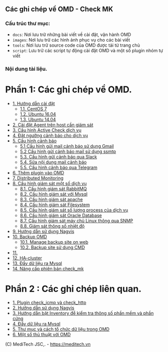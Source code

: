 ## Các ghi chép về OMD - Check MK

### Cấu trúc thư mục:

- `docs`: Nơi lưu trữ những bài viết về cài đặt, vận hành OMD
- `images`: Nơi lưu trữ các hình ảnh phục vụ cho các bài viết
- `tools`: Nơi lưu trữ source code của OMD được tải từ trang chủ
- `script`: Lưu trữ các script tự động cài đặt OMD và một số plugin nhóm tự viết

### Nội dung tài liệu.

# Phần 1: Các ghi chép về OMD.

- [1. Hướng dẫn cài đặt](#1) <a name="1"></a>
	- [1.1. CentOS 7](docs/1.1.Setup-OMD-CentOS7.md)
	- [1.2. Ubuntu 16.04](docs/1.2.Setup-OMD-U16.04.md)
	- [1.3. Ubuntu 14.04](docs/1.3.Setup-OMD-U14.04.md)
- [2. Cài đặt Agent trên host cần giám sát](docs/2.Install-agent.md)
- [3. Cấu hình Active Check dịch vụ](docs/3.Active-check.md)
- [4. Đặt ngưỡng cảnh báo cho dịch vụ](docs/4.Set-threshold.md)
- [5. Cấu hình cảnh báo]()
	- [5.1 Cấu hình gửi mail cảnh báo sử dụng Gmail](docs/5.1.Send-Noitify.md)
	- [5.2 Cấu hình gửi cảnh báo mail sử dụng ssmtp](docs/5.2.Send-mail-via-ssmtp.md)
	- [5.3. Cấu hình gửi cảnh báo qua Slack](/docs/5.3-Send-Noitify_Slack.md)
	- [5.4. Sửa nội dung mail cảnh báo](/docs/5.4.Edit-Mail-Notify.md)
	- [5.5. Cấu hình cảnh báo qua Telegram](/docs/5.5.Send-notify-via-telegram.md)
- [6. Thêm plugin vào OMD](docs/6.Add-plugins.md)
- [7. Distributed Monitoring](docs/7.Distributed.md)
- [8. Cấu hình giám sát một số dịch vụ]()
	- [8.1. Cấu hình giám sát RabbitMQ](/docs/8.1.Monitor-RabbitMQ.md)
	- [8.2. Cấu hình giám sát với Mysql](/docs/8.2.Monitor-MySQL.md)
	- [8.3. Cấu hình giám sát apache](/docs/8.3.Monitor-apache.md)
	- [8.4. Cấu hình giám sát Filesystem](/docs/8.4.Monitor-Filesystem.md)
	- [8.5. Cấu hình giám sát số lượng process của dịch vụ](/docs/8.5.Monitor-numbers.md)
	- [8.6. Cấu hình giám sát Oracle Database](/docs/8.6.Monitor-OracleDB.md)
	- [8.7. Cấu hình giám sát máy chủ Linux thông qua SNMP](/docs/8.7.Monitor-host-linux-via-SNMP.md)
	- [8.8. Giám sát thông số nhiệt độ](/docs/8.8.Monitor-temperature.md)
- [9. Hướng dẫn sử dụng Nagvis](/docs/9.Huong-dan-add-va-su-dung-Shape.md)
- [10. Backup OMD]()
	- [10.1. Manage backup site on web](/docs/10.1.Manage-Backup-site-on-web.md)
	- [10.2. Backup site sử dụng CMD](/docs/10.2.Backup-site-use-CMD.md)
- [11. ]()
- [12. HA-cluster](/docs/12.HA-Cluster-OMD.md)
- [13. Đẩy dữ liệu ra Mysql](/docs/13.Pull-data-to-Mysql.md)
- [14. Nâng cấp phiên bản check_mk](14.Update-version.md)

# Phần 2 : Các ghi chép liên quan.

- [1. Plugin check_icmp và check_http](/prepare/1.Check_icmp+check_http.md)
- [2. Hướng dẫn sử dụng Nagvis](/prepare/2.Huong-dan-add-va-su-dung-Shape.md)
- [3. Hướng dẫn bật Inventory để kiểm tra thông số phần mềm và phần cứng](/prepare/3.Inventory.md)
- [4. Đẩy dữ liệu ra Mysql](/prepare/4.pull-data-to-mysql.md)
- [5. Thư mục và cách tổ chức dữ liệu trong OMD](/prepare/5.Thu-muc-va-cach-to-chuc-du-lieu-trong-OMD.md)
- [6. Một số thủ thuật với OMD](/prepare/6.Mot-so-thu-thuat-voi-OMD.md)


	
(C) MediTech JSC,. - https://meditech.vn
